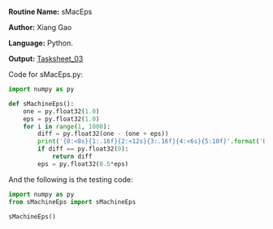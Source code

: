 **Routine Name:** sMacEps  

**Author:** Xiang Gao 

**Language:** Python.

**Output:** [Tasksheet_03](https://github.com/GoByMark/math4610/blob/main/Homework_Tasks/Tasksheet_03/Tasksheet%2003.pdf)

Code for sMacEps.py:  
```Python
import numpy as py

def sMachineEps():
    one = py.float32(1.0)
    eps = py.float32(1.0)
    for i in range(1, 1000):
        diff = py.float32(one - (one + eps))
        print('{0:<8s}{1:.16f}{2:<12s}{3:.16f}{4:<6s}{5:10f}'.format('Diff =', diff, ' | Eps = ', eps, ' | Counter: ', i))
        if diff == py.float32(0):
            return diff
        eps = py.float32(0.5*eps)
```

And the following is the testing code:
```Python
import numpy as py
from sMachineEps import sMachineEps

sMachineEps()
```
